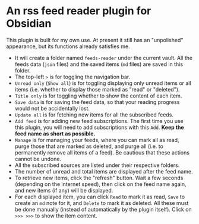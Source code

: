 # An rss feed reader plugin for Obsidian

This plugin is built for my own use.  At present it still has an "unpolished" appearance, but its functions already satisfies me.

- It will create a folder named `feeds-reader` under the current vault.  All the feeds data (`json` files) and the saved items (`md` files) are saved in this folder.
- The top-left `>` is for toggling the navigation bar.
- `Unread only` (`Show all`) is for toggling displaying only unread items or all items (i.e. whether to display those marked as "read" or "deleted").
- `Title only` is for toggling whether to show the content of each item.
- `Save data` is for saving the feed data, so that your reading progress would not be accidentally lost.
- `Update all` is for fetching new items for all the subscribed feeds.
- `Add feed` is for adding new feed subscriptions.  The first time you use this plugin, you will need to add subscriptions with this `Add`.  **Keep the feed name as short as possible.**
- `Manage` is for managing your feeds, where you can mark all as read, purge those that are marked as deleted, and purge all (i.e. to permanently remove all items of a feed).  Be cautious that these actions cannot be undone.
- All the subscribed sources are listed under their respective folders.
- The number of unread and total items are displayed after the feed name.
- To retrieve new items, click the "refresh" button.  Wait a few seconds (depending on the internet speed), then click on the feed name again, and new items (if any) will be displayed.
- For each displayed item, you can click `Read` to mark it as read, `Save` to create an `md` note for it, and `Delete` to mark it as deleted.  All these must be done manually (instead of automatically by the plugin itself).  Click on `>>> >>>` to show the item content.
